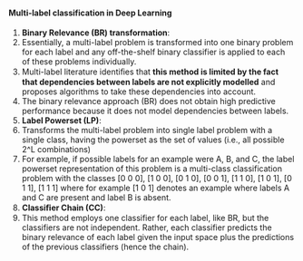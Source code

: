 #### Multi-label classification in Deep Learning

1. __Binary Relevance (BR) transformation__:  
  1. Essentially, a multi-label problem is transformed into one binary problem for each label and any off-the-shelf binary classifier is applied to each of these problems individually.
  2. Multi-label literature identiﬁes that __this method is limited by the fact that dependencies between labels are not explicitly modelled__ and proposes algorithms to take these dependencies into account.
  3. The binary relevance approach (BR) does not obtain high predictive performance because it does not model dependencies between labels.
2. __Label Powerset (LP)__:  
  1. Transforms the multi-label problem into single label problem with a single class, having the powerset as the set of values (i.e., all possible 2^L combinations)
  2. For example, if possible labels for an example were A, B, and C, the label powerset representation of this problem is a multi-class classification problem with the classes [0 0 0], [1 0 0], [0 1 0], [0 0 1], [1 1 0], [1 0 1], [0 1 1], [1 1 1] where for example [1 0 1] denotes an example where labels A and C are present and label B is absent.
3. __Classiﬁer Chain (CC)__:
  1. This method employs one classifier for each label, like BR, but the classifiers are not independent. Rather, each classifier predicts the binary relevance of each label given the input space plus the predictions of the previous classifiers (hence the chain).
  
